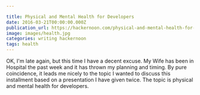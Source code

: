 ```yaml
---

title: Physical and Mental Health for Developers
date: 2016-03-21T00:00:00.000Z
publication_url: https://hackernoon.com/physical-and-mental-health-for-developers-4706217c7839#.l0vus45n4
image: images/health.jpg
categories: writing hackernoon
tags: health
---
```


OK, I'm late again, but this time I have a decent excuse. My Wife has been in Hospital the past week and it has thrown my planning and timing. By pure coincidence, it leads me nicely to the topic I wanted to discuss this installment based on a presentation I have given twice. The topic is physical and mental health for developers.
